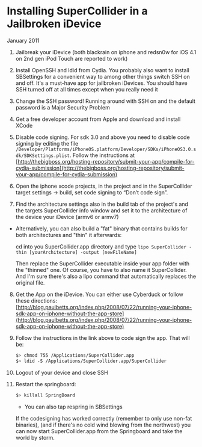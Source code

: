 # Installing SuperCollider in a Jailbroken iDevice
January 2011

1. Jailbreak your iDevice (both blackrain on iphone and redsn0w for iOS 4.1 on 2nd gen iPod Touch are reported to work)

2. Install OpenSSH and ldid from Cydia. You probably also want to install SBSettings for a convenient way to among other things switch SSH on and off. It's a must-have app for jailbroken iDevices. You should have SSH turned off at all times except when you really need it

3. Change the SSH password! Running around with SSH on and the default password is a Major Security Problem

4. Get a free developer account from Apple and download and install XCode

5. Disable code signing. For sdk 3.0 and above you need to disable code signing by editing the file `/Developer/Platforms/iPhoneOS.platform/Developer/SDKs/iPhoneOS3.0.sdk/SDKSettings.plist`. Follow the instructions at [http://thebigboss.org/hosting-repository/submit-your-app/compile-for-cydia-submission](http://thebigboss.org/hosting-repository/submit-your-app/compile-for-cydia-submission)

6. Open the iphone xcode projects,  in the project and in the SuperCollider target settings -> build, set code signing to “Don’t code sign”.

7. Find the architecture settings also in the build tab of the project's and the targets SuperCollider info window and set it to the architecture of the device your iDevice (armv6 or armv7)

 - Alternatively, you can also build a "fat" binary that contains builds for both architectures and "thin" it afterwards:

	cd into you SuperCollider.app directory and type
	`lipo SuperCollider -thin [yourArchitecture] -output [newFileName]`

	Then replace the SuperCollider executable inside your app folder with the "thinned" one. Of course, you have to also name it SuperCollider. And I'm sure there's also a lipo command that automatically replaces the original file.

8. Get the App on the iDevice. You can either use Cyberduck or follow these directions: [http://blog.paulbetts.org/index.php/2008/07/22/running-your-iphone-sdk-app-on-iphone-without-the-app-store](http://blog.paulbetts.org/index.php/2008/07/22/running-your-iphone-sdk-app-on-iphone-without-the-app-store)

9. Follow the instructions in the link above to code sign the app. That will be:
	```bash
	$> chmod 755 /Applications/SuperCollider.app
	$> ldid -S /Applications/SuperCollider.app/SuperCollider
	```

10. Logout of your device and close SSH

11. Restart the springboard:
	```bash
	$> killall SpringBoard
	```

	- You can also tap respring in SBSettings

	If the codesigning has worked correctly (remember to only use non-fat binaries), (and if there's no cold wind blowing from the northwest) you can now start SuperCollider.app from the Springboard and take the world by storm.
